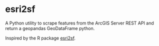 # esri2sf

A Python utility to scrape features from the ArcGIS Server REST API and return a geopandas GeoDataFrame
python.

Inspired by the R package [esri2sf](https://github.com/yonghah/esri2sf/).
